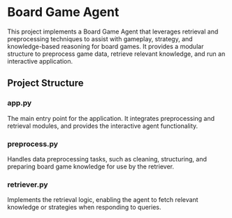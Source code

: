 # Board Game Agent
This project implements a Board Game Agent that leverages retrieval and preprocessing techniques to assist with gameplay, strategy, and knowledge-based reasoning for board games. It provides a modular structure to preprocess game data, retrieve relevant knowledge, and run an interactive application.

## Project Structure
### app.py
The main entry point for the application. It integrates preprocessing and retrieval modules, and provides the interactive agent functionality.

### preprocess.py
Handles data preprocessing tasks, such as cleaning, structuring, and preparing board game knowledge for use by the retriever.

### retriever.py
Implements the retrieval logic, enabling the agent to fetch relevant knowledge or strategies when responding to queries.

